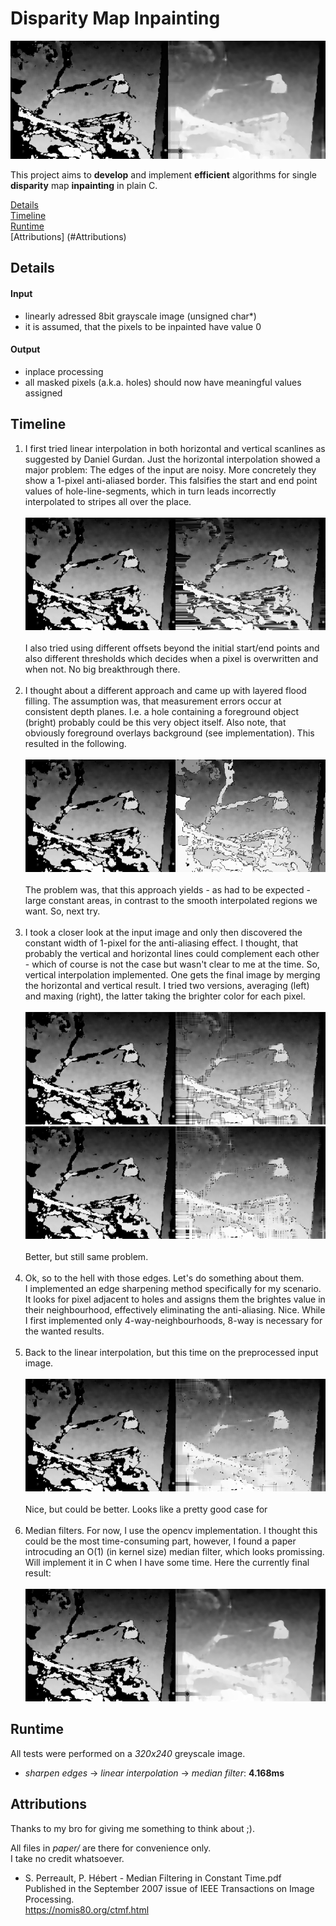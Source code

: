 # Disparity Map Inpainting

![](results/sharp_linear_avg_median=5.png)

This project aims to **develop** and implement **efficient** algorithms for single **disparity** map **inpainting** in plain C.

[Details](#Details) <br>
[Timeline](#Timeline) <br>
[Runtime](#Runtime) <br>
[Attributions] (#Attributions)


## Details

#### Input
- linearly adressed 8bit grayscale image (unsigned char*) <br>
- it is assumed, that the pixels to be inpainted have value 0 <br>
  
#### Output
- inplace processing <br>
- all masked pixels (a.k.a. holes) should now have meaningful values assigned <br>

## Timeline

1. I first tried linear interpolation in both horizontal and vertical scanlines as suggested by Daniel Gurdan.
Just the horizontal interpolation showed a major problem:
The edges of the input are noisy.
More concretely they show a 1-pixel anti-aliased border.
This falsifies the start and end point values of hole-line-segments, which in turn leads incorrectly interpolated to stripes all over the place.
<br><br>
![](results/linear_offset=0.png)
<br><br>
I also tried using different offsets beyond the initial start/end points and also different thresholds which decides when a pixel is overwritten and when not. 
No big breakthrough there.
<br><br>
2. I thought about a different approach and came up with layered flood filling.
The assumption was, that measurement errors occur at consistent depth planes.
I.e. a hole containing a foreground object (bright) probably could be this very object itself.
Also note, that obviously foreground overlays background (see implementation).
This resulted in the following.
<br><br>
![](results/layered_floodfill.png)
<br><br>
The problem was, that this approach yields - as had to be expected - large constant areas, in contrast to the smooth interpolated regions we want.
So, next try.
<br><br>
3. I took a closer look at the input image and only then discovered the constant width of 1-pixel for the anti-aliasing effect.
I thought, that probably the vertical and horizontal lines could complement each other - which of course is not the case but wasn't clear to me at the time. 
So, vertical interpolation implemented. 
One gets the final image by merging the horizontal and vertical result. 
I tried two versions, averaging (left) and maxing (right), the latter taking the brighter color for each pixel.
<br><br>
![](results/linearvh_avg_offset=1.png)![](results/linearvh_max_offset=1.png)
<br><br>
Better, but still same problem.
<br><br>
4. Ok, so to the hell with those edges. 
Let's do something about them. <br>
I implemented an edge sharpening method specifically for my scenario. 
It looks for pixel adjacent to holes and assigns them the brightes value in their neighbourhood, effectively eliminating the anti-aliasing. 
Nice. 
While I first implemented only 4-way-neighbourhoods, 8-way is necessary for the wanted results.
<br><br>
5. Back to the linear interpolation, but this time on the preprocessed input image.
<br><br>
![](results/sharp_linear_avg.png)
<br><br>
Nice, but could be better. 
Looks like a pretty good case for
<br><br>
6. Median filters. 
For now, I use the opencv implementation.
I thought this could be the most time-consuming part, however, I found a paper introcuding an O(1) (in kernel size) median filter, which looks promissing. 
Will implement it in C when I have some time.
Here the currently final result:
<br><br>
![](results/sharp_linear_avg_median=5.png)


## Runtime
All tests were performed on a _320x240_ greyscale image.
- _sharpen edges_ -> _linear interpolation_ -> _median filter_: **4.168ms**


## Attributions

Thanks to my bro for giving me something to think about ;).

All files in _paper/_ are there for convenience only. <br>
I take no credit whatsoever. <br>

- S. Perreault, P. Hébert - Median Filtering in Constant Time.pdf <br>
Published in the September 2007 issue of IEEE Transactions on Image Processing. <br>
https://nomis80.org/ctmf.html <br>

